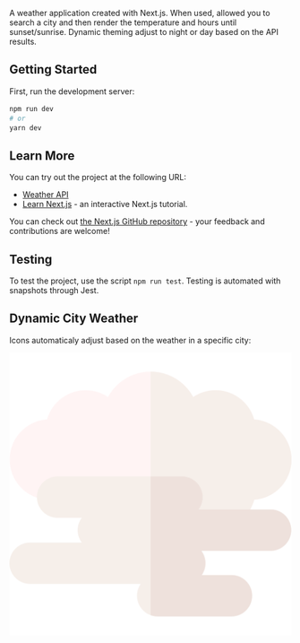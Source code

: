 A weather application created with Next.js. When used, allowed you to search a city and then render the temperature and hours until sunset/sunrise. Dynamic theming adjust to night or day based on the API results.

## Getting Started

First, run the development server:

```bash
npm run dev
# or
yarn dev
```

## Learn More

You can try out the project at the following URL:

- [Weather API](https://weather-api-dynamic.netlify.app/)
- [Learn Next.js](https://nextjs.org/learn) - an interactive Next.js tutorial.

You can check out [the Next.js GitHub repository](https://github.com/vercel/next.js/) - your feedback and contributions are welcome!

## Testing

To test the project, use the script `npm run test`. Testing is automated with snapshots through Jest.

## Dynamic City Weather

Icons automaticaly adjust based on the weather in a specific city:

![San Francisco](https://github.com/matthewfee/weather/blob/main/public/icons/50d.png?raw=true)
